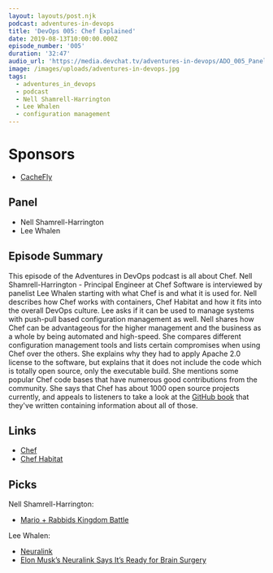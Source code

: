 ```yaml
---
layout: layouts/post.njk
podcast: adventures-in-devops
title: 'DevOps 005: Chef Explained'
date: 2019-08-13T10:00:00.000Z
episode_number: '005'
duration: '32:47'
audio_url: 'https://media.devchat.tv/adventures-in-devops/ADO_005_Panel.mp3'
image: /images/uploads/adventures-in-devops.jpg
tags:
  - adventures_in_devops
  - podcast
  - Nell Shamrell-Harrington
  - Lee Whalen
  - configuration management
---
```

# Sponsors

* [CacheFly](https://www.cachefly.com/)

## Panel

* Nell Shamrell-Harrington
* Lee Whalen

## Episode Summary

This episode of the Adventures in DevOps podcast is all about Chef. Nell Shamrell-Harrington - Principal Engineer at Chef Software is interviewed by panelist Lee Whalen starting with what Chef is and what it is used for.  Nell describes how Chef works with containers, Chef Habitat and how it fits into the overall DevOps culture. Lee asks if it can be used to manage systems with push-pull based configuration management as well. Nell shares how Chef can be advantageous for the higher management and the business as a whole by being automated and high-speed. She compares different configuration management tools and lists certain compromises when using Chef over the others. She explains why they had to apply Apache 2.0 license to the software, but explains that it does not include the code which is totally open source, only the executable build. She mentions some popular Chef code bases that have numerous good contributions from the community. She says that Chef has about 1000 open source projects currently, and appeals to listeners to take a look at the [GitHub book](https://github.com/chef/chef-oss-practices/) that they've written containing information about all of those. 

## Links

* [Chef](https://www.chef.io/)
* [Chef Habitat](https://www.chef.io/products/chef-habitat/)

## Picks

Nell Shamrell-Harrington:

* [Mario + Rabbids Kingdom Battle](https://www.nintendo.com/games/detail/mario-rabbids-kingdom-battle-switch/)

Lee Whalen:

* [Neuralink](https://neuralink.com/)
* [Elon Musk’s Neuralink Says It’s Ready for Brain Surgery](https://www.bloomberg.com/news/articles/2019-07-17/elon-musk-s-neuralink-says-it-s-ready-to-begin-brain-surgery)
